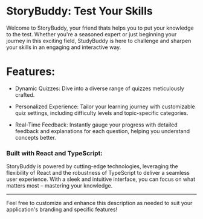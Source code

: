 # StoryBuddy: Test Your Skills

Welcome to StoryBuddy, your friend thats helps you to put your knowledge to the test. Whether you're a seasoned expert or just beginning your journey in this exciting field, StudyBuddy is here to challenge and sharpen your skills in an engaging and interactive way.

# Features:
- Dynamic Quizzes: Dive into a diverse range of quizzes meticulously crafted.

- Personalized Experience: Tailor your learning journey with customizable quiz settings, including difficulty levels and topic-specific categories.

- Real-Time Feedback: Instantly gauge your progress with detailed feedback and explanations for each question, helping you understand concepts better.



### Built with React and TypeScript:
StoryBuddy is powered by cutting-edge technologies, leveraging the flexibility of React and the robustness of TypeScript to deliver a seamless user experience. With a sleek and intuitive interface, you can focus on what matters most – mastering your knowledge.

-----

Feel free to customize and enhance this description as needed to suit your application's branding and specific features!
